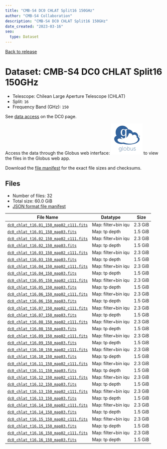 ```yaml
---
title: "CMB-S4 DC0 CHLAT Split16 150GHz"
author: "CMB-S4 Collaboration"
description: "CMB-S4 DC0 CHLAT Split16 150GHz"
date_created: "2023-03-16"
seo:
  type: Dataset
---
```


[Back to release](./dc0.html#datasets)

# Dataset: CMB-S4 DC0 CHLAT Split16 150GHz

- Telescope: Chilean Large Aperture Telescope (CHLAT) 
- Split: `16`
- Frequency Band (GHz): `150`

See [data access](./dc0.html#data-access) on the DC0 page.

Access the data through the Globus web interface: [![Download via Globus](images/globus-logo.png)](https://app.globus.org/file-manager?origin_id=38f01147-f09e-483d-a552-3866669a846d&origin_path=%2Fdatareleases%2Fdc0%2Fmission%2Fchlat%2Fsplit16%2F150%2F) to view the files in the Globus web app.

Download the [file manifest](https://g-456d30.0ed28.75bc.data.globus.org/datareleases/dc0/mission/chlat/split16/150/manifest.json) for the exact file sizes and checksums.

## Files

- Number of files: 32
- Total size: 60.0 GiB
- [JSON format file manifest](https://g-456d30.0ed28.75bc.data.globus.org/datareleases/dc0/mission/chlat/split16/150/manifest.json)

|                                                                               File Name                                                                               |      Datatype       |  Size   |
| --------------------------------------------------------------------------------------------------------------------------------------------------------------------- | ------------------- | ------- |
| [`dc0_chlat_t16.01_150_map02_c111.fits`](https://g-456d30.0ed28.75bc.data.globus.org/datareleases/dc0/mission/chlat/split16/150/dc0_chlat_t16.01_150_map02_c111.fits) | Map: filter+bin iqu | 2.3 GiB |
| [`dc0_chlat_t16.01_150_map03.fits`](https://g-456d30.0ed28.75bc.data.globus.org/datareleases/dc0/mission/chlat/split16/150/dc0_chlat_t16.01_150_map03.fits)           | Map: tp depth       | 1.5 GiB |
| [`dc0_chlat_t16.02_150_map02_c111.fits`](https://g-456d30.0ed28.75bc.data.globus.org/datareleases/dc0/mission/chlat/split16/150/dc0_chlat_t16.02_150_map02_c111.fits) | Map: filter+bin iqu | 2.3 GiB |
| [`dc0_chlat_t16.02_150_map03.fits`](https://g-456d30.0ed28.75bc.data.globus.org/datareleases/dc0/mission/chlat/split16/150/dc0_chlat_t16.02_150_map03.fits)           | Map: tp depth       | 1.5 GiB |
| [`dc0_chlat_t16.03_150_map02_c111.fits`](https://g-456d30.0ed28.75bc.data.globus.org/datareleases/dc0/mission/chlat/split16/150/dc0_chlat_t16.03_150_map02_c111.fits) | Map: filter+bin iqu | 2.3 GiB |
| [`dc0_chlat_t16.03_150_map03.fits`](https://g-456d30.0ed28.75bc.data.globus.org/datareleases/dc0/mission/chlat/split16/150/dc0_chlat_t16.03_150_map03.fits)           | Map: tp depth       | 1.5 GiB |
| [`dc0_chlat_t16.04_150_map02_c111.fits`](https://g-456d30.0ed28.75bc.data.globus.org/datareleases/dc0/mission/chlat/split16/150/dc0_chlat_t16.04_150_map02_c111.fits) | Map: filter+bin iqu | 2.3 GiB |
| [`dc0_chlat_t16.04_150_map03.fits`](https://g-456d30.0ed28.75bc.data.globus.org/datareleases/dc0/mission/chlat/split16/150/dc0_chlat_t16.04_150_map03.fits)           | Map: tp depth       | 1.5 GiB |
| [`dc0_chlat_t16.05_150_map02_c111.fits`](https://g-456d30.0ed28.75bc.data.globus.org/datareleases/dc0/mission/chlat/split16/150/dc0_chlat_t16.05_150_map02_c111.fits) | Map: filter+bin iqu | 2.3 GiB |
| [`dc0_chlat_t16.05_150_map03.fits`](https://g-456d30.0ed28.75bc.data.globus.org/datareleases/dc0/mission/chlat/split16/150/dc0_chlat_t16.05_150_map03.fits)           | Map: tp depth       | 1.5 GiB |
| [`dc0_chlat_t16.06_150_map02_c111.fits`](https://g-456d30.0ed28.75bc.data.globus.org/datareleases/dc0/mission/chlat/split16/150/dc0_chlat_t16.06_150_map02_c111.fits) | Map: filter+bin iqu | 2.3 GiB |
| [`dc0_chlat_t16.06_150_map03.fits`](https://g-456d30.0ed28.75bc.data.globus.org/datareleases/dc0/mission/chlat/split16/150/dc0_chlat_t16.06_150_map03.fits)           | Map: tp depth       | 1.5 GiB |
| [`dc0_chlat_t16.07_150_map02_c111.fits`](https://g-456d30.0ed28.75bc.data.globus.org/datareleases/dc0/mission/chlat/split16/150/dc0_chlat_t16.07_150_map02_c111.fits) | Map: filter+bin iqu | 2.3 GiB |
| [`dc0_chlat_t16.07_150_map03.fits`](https://g-456d30.0ed28.75bc.data.globus.org/datareleases/dc0/mission/chlat/split16/150/dc0_chlat_t16.07_150_map03.fits)           | Map: tp depth       | 1.5 GiB |
| [`dc0_chlat_t16.08_150_map02_c111.fits`](https://g-456d30.0ed28.75bc.data.globus.org/datareleases/dc0/mission/chlat/split16/150/dc0_chlat_t16.08_150_map02_c111.fits) | Map: filter+bin iqu | 2.3 GiB |
| [`dc0_chlat_t16.08_150_map03.fits`](https://g-456d30.0ed28.75bc.data.globus.org/datareleases/dc0/mission/chlat/split16/150/dc0_chlat_t16.08_150_map03.fits)           | Map: tp depth       | 1.5 GiB |
| [`dc0_chlat_t16.09_150_map02_c111.fits`](https://g-456d30.0ed28.75bc.data.globus.org/datareleases/dc0/mission/chlat/split16/150/dc0_chlat_t16.09_150_map02_c111.fits) | Map: filter+bin iqu | 2.3 GiB |
| [`dc0_chlat_t16.09_150_map03.fits`](https://g-456d30.0ed28.75bc.data.globus.org/datareleases/dc0/mission/chlat/split16/150/dc0_chlat_t16.09_150_map03.fits)           | Map: tp depth       | 1.5 GiB |
| [`dc0_chlat_t16.10_150_map02_c111.fits`](https://g-456d30.0ed28.75bc.data.globus.org/datareleases/dc0/mission/chlat/split16/150/dc0_chlat_t16.10_150_map02_c111.fits) | Map: filter+bin iqu | 2.3 GiB |
| [`dc0_chlat_t16.10_150_map03.fits`](https://g-456d30.0ed28.75bc.data.globus.org/datareleases/dc0/mission/chlat/split16/150/dc0_chlat_t16.10_150_map03.fits)           | Map: tp depth       | 1.5 GiB |
| [`dc0_chlat_t16.11_150_map02_c111.fits`](https://g-456d30.0ed28.75bc.data.globus.org/datareleases/dc0/mission/chlat/split16/150/dc0_chlat_t16.11_150_map02_c111.fits) | Map: filter+bin iqu | 2.3 GiB |
| [`dc0_chlat_t16.11_150_map03.fits`](https://g-456d30.0ed28.75bc.data.globus.org/datareleases/dc0/mission/chlat/split16/150/dc0_chlat_t16.11_150_map03.fits)           | Map: tp depth       | 1.5 GiB |
| [`dc0_chlat_t16.12_150_map02_c111.fits`](https://g-456d30.0ed28.75bc.data.globus.org/datareleases/dc0/mission/chlat/split16/150/dc0_chlat_t16.12_150_map02_c111.fits) | Map: filter+bin iqu | 2.3 GiB |
| [`dc0_chlat_t16.12_150_map03.fits`](https://g-456d30.0ed28.75bc.data.globus.org/datareleases/dc0/mission/chlat/split16/150/dc0_chlat_t16.12_150_map03.fits)           | Map: tp depth       | 1.5 GiB |
| [`dc0_chlat_t16.13_150_map02_c111.fits`](https://g-456d30.0ed28.75bc.data.globus.org/datareleases/dc0/mission/chlat/split16/150/dc0_chlat_t16.13_150_map02_c111.fits) | Map: filter+bin iqu | 2.3 GiB |
| [`dc0_chlat_t16.13_150_map03.fits`](https://g-456d30.0ed28.75bc.data.globus.org/datareleases/dc0/mission/chlat/split16/150/dc0_chlat_t16.13_150_map03.fits)           | Map: tp depth       | 1.5 GiB |
| [`dc0_chlat_t16.14_150_map02_c111.fits`](https://g-456d30.0ed28.75bc.data.globus.org/datareleases/dc0/mission/chlat/split16/150/dc0_chlat_t16.14_150_map02_c111.fits) | Map: filter+bin iqu | 2.3 GiB |
| [`dc0_chlat_t16.14_150_map03.fits`](https://g-456d30.0ed28.75bc.data.globus.org/datareleases/dc0/mission/chlat/split16/150/dc0_chlat_t16.14_150_map03.fits)           | Map: tp depth       | 1.5 GiB |
| [`dc0_chlat_t16.15_150_map02_c111.fits`](https://g-456d30.0ed28.75bc.data.globus.org/datareleases/dc0/mission/chlat/split16/150/dc0_chlat_t16.15_150_map02_c111.fits) | Map: filter+bin iqu | 2.3 GiB |
| [`dc0_chlat_t16.15_150_map03.fits`](https://g-456d30.0ed28.75bc.data.globus.org/datareleases/dc0/mission/chlat/split16/150/dc0_chlat_t16.15_150_map03.fits)           | Map: tp depth       | 1.5 GiB |
| [`dc0_chlat_t16.16_150_map02_c111.fits`](https://g-456d30.0ed28.75bc.data.globus.org/datareleases/dc0/mission/chlat/split16/150/dc0_chlat_t16.16_150_map02_c111.fits) | Map: filter+bin iqu | 2.3 GiB |
| [`dc0_chlat_t16.16_150_map03.fits`](https://g-456d30.0ed28.75bc.data.globus.org/datareleases/dc0/mission/chlat/split16/150/dc0_chlat_t16.16_150_map03.fits)           | Map: tp depth       | 1.5 GiB |
